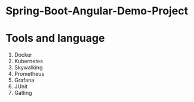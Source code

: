 # Spring-Boot-Angular-Demo-Project

# Tools and language
1. Docker
2. Kubernetes
3. Skywalking
4. Prometheus 
5. Grafana
6. JUnit 
7. Gatling
